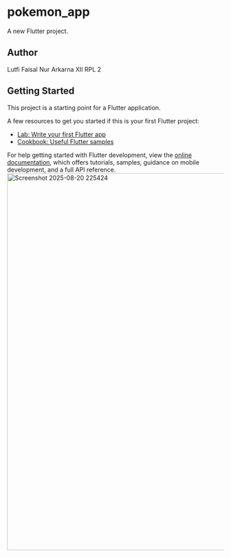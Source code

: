 # pokemon_app

A new Flutter project.

## Author

Lutfi Faisal Nur Arkarna
XII RPL 2
## Getting Started

This project is a starting point for a Flutter application.

A few resources to get you started if this is your first Flutter project:

- [Lab: Write your first Flutter app](https://docs.flutter.dev/get-started/codelab)
- [Cookbook: Useful Flutter samples](https://docs.flutter.dev/cookbook)

For help getting started with Flutter development, view the
[online documentation](https://docs.flutter.dev/), which offers tutorials,
samples, guidance on mobile development, and a full API reference.
<img width="1914" height="876" alt="Screenshot 2025-08-20 225424" src="https://github.com/user-attachments/assets/d6d3ea70-dd54-41d7-b369-4b82e8ea0821" />

